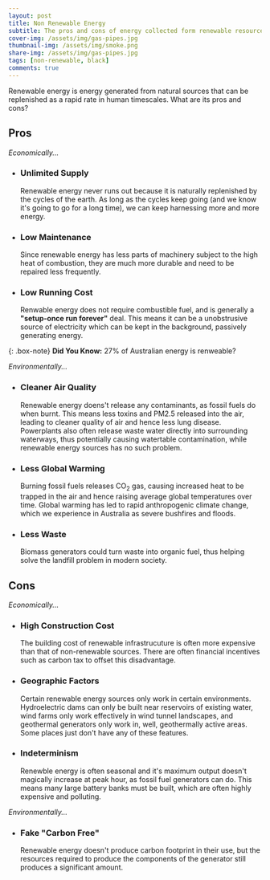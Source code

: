 ```yaml
---
layout: post
title: Non Renewable Energy
subtitle: The pros and cons of energy collected form renewable resources
cover-img: /assets/img/gas-pipes.jpg
thumbnail-img: /assets/img/smoke.png
share-img: /assets/img/gas-pipes.jpg
tags: [non-renewable, black]
comments: true
---
```


Renewable energy is energy generated from natural sources that can be replenished as a rapid rate in human timescales. What are its pros and cons?

## Pros

*Economically...*

- ### Unlimited Supply

  Renewable energy never runs out because it is naturally replenished by the cycles of the earth. As long as the cycles keep going (and we know it's going to go for a long time), we can keep harnessing more and more energy.

- ### Low Maintenance

  Since renewable energy has less parts of machinery subject to the high heat of combustion, they are much more durable and need to be repaired less frequently.

- ### Low Running Cost

  Renwable energy does not require combustible fuel, and is generally a **"setup-once run forever"** deal. This means it can be a unobstrusive source of electricity which can be kept in the background, passively generating energy.

{: .box-note}
**Did You Know:** 27% of Australian energy is renweable?

*Environmentally...*

- ### Cleaner Air Quality

  Renewable energy doens't release any contaminants, as fossil fuels do when burnt. This means less toxins and PM2.5 released into the air, leading to cleaner quality of air and hence less lung disease. Powerplants also often release waste water directly into surrounding waterways, thus potentially causing watertable contamination, while renewable energy sources has no such problem.

- ### Less Global Warming

  Burning fossil fuels releases CO<sub>2</sub> gas, causing increased heat to be trapped in the air and hence raising average global temperatures over time. Global warming has led to rapid anthropogenic climate change, which we experience in Australia as severe bushfires and floods.

- ### Less Waste

  Biomass generators could turn waste into organic fuel, thus helping solve the landfill problem in modern society.

## Cons

*Economically...*

- ### High Construction Cost

  The building cost of renewable infrastrucuture is often more expensive than that of non-renewable sources. There are often financial incentives such as carbon tax to offset this disadvantage.

- ### Geographic Factors

  Certain renewable energy sources only work in certain environments. Hydroelectric dams can only be built near reservoirs of existing water, wind farms only work effectively in wind tunnel landscapes, and geothermal generators only work in, well, geothermally active areas. Some places just don't have any of these features.

- ### Indeterminism

  Renewble energy is often seasonal and it's maximum output doesn't magically increase at peak hour, as fossil fuel generators can do. This means many large battery banks must be built, which are often highly expensive and polluting.

*Environmentally...*

- ### Fake "Carbon Free"

  Renewable energy doesn't produce carbon footprint in their use, but the resources required to produce the components of the generator still produces a significant amount.

